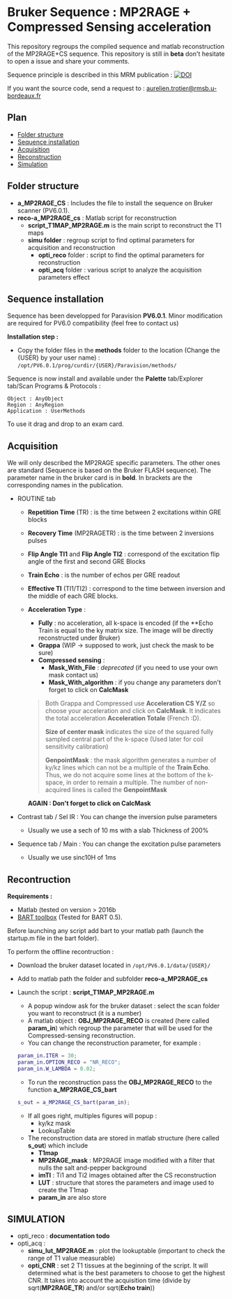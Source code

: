# Bruker Sequence : MP2RAGE + Compressed Sensing acceleration

This repository regroups the compiled sequence and matlab reconstruction of the MP2RAGE+CS sequence. This repository is still in **beta** don't hesitate to open a issue and share your comments.

Sequence principle is described in this MRM publication :  [![DOI](https://zenodo.org/badge/DOI/10.1002/mrm.27438.svg)](https://doi.org/10.1002/mrm.27438)

If you want the source code, send a request to : <aurelien.trotier@rmsb.u-bordeaux.fr>



## Plan

* [Folder structure](#Folder-structure)
* [Sequence installation](#Sequence-installation)
* [Acquisition](#Acquisition)
* [Reconstruction](#Reconstruction)
* [Simulation](#Simulation)

## Folder structure

* **a_MP2RAGE_CS** : Includes the file to install the sequence on Bruker scanner (PV6.0.1).
* **reco-a_MP2RAGE_cs** : Matlab script for reconstruction
  * **script_T1MAP_MP2RAGE.m** is the main script to reconstruct the T1 maps
  * **simu folder** : regroup script to find optimal parameters for acquisition and reconstruction
    * **opti_reco** folder : script to find the optimal parameters for reconstruction
    * **opti_acq** folder : various script to analyze the acquisition parameters effect


## Sequence installation

Sequence has been developped for Paravision **PV6.0.1**. Minor modification are required for PV6.0 compatibility (feel free to contact us)

**Installation step :**

* Copy the folder files in the **methods** folder to the location (Change the {USER} by your user name) : 
  `/opt/PV6.0.1/prog/curdir/{USER}/Paravision/methods/`


Sequence is now install and available under the **Palette** tab/Explorer tab/Scan Programs & Protocols :

```
Object : AnyObject
Region : AnyRegion
Application : UserMethods
```

To use it drag and drop to an exam card. 

## Acquisition

We will only described the MP2RAGE specific parameters. The other ones are standard (Sequence is based on the Bruker FLASH sequence). The parameter name in the bruker card is in **bold**. In brackets are the corresponding names in the publication.

* ROUTINE tab

  * **Repetition Time** (TR) : is the time between 2 excitations within GRE blocks

  * **Recovery Time** (MP2RAGETR) : is the time between 2 inversions pulses

  * **Flip Angle TI1** and **Flip Angle TI2** : correspond of the excitation flip angle of the first and second GRE Blocks

  * **Train Echo**  : is the number of echos per GRE readout

  * **Effective TI** (TI1/TI2) : correspond to the time between inversion and the middle of each GRE blocks.

  * **Acceleration Type** :

    * **Fully** : no acceleration, all k-space is encoded (if the **Echo Train is equal to the ky matrix size. The image will be directly reconstructed under Bruker)
    * **Grappa** (WIP -> supposed to work, just check the mask to be sure) 
    * **Compressed sensing** : 
      * **Mask_With_File** : *deprecated* (if you need to use your own mask contact us)
      * **Mask_With_algorithm** : if you change any parameters don't forget to click on **CalcMask**

    > Both Grappa and Compressed use **Acceleration CS Y/Z** so choose your acceleration and click on **CalcMask**. It indicates the total acceleration **Acceleration Totale** (French :D). 
    >
    > **Size of center mask** indicates the size of the squared fully sampled central part of the k-space (Used later for coil sensitivity calibration)
    >
    > **GenpointMask** : the mask algorithm generates a number of ky/kz lines which can not be a multiple of the **Train Echo**. Thus, we do not acquire some lines at the bottom of the k-space, in order to remain a multiple. The number of non-acquired lines is called the **GenpointMask**

    **AGAIN : Don't forget to click on CalcMask**

* Contrast tab / Sel IR : You can change the inversion pulse parameters 

  * Usually we use a sech of 10 ms with a slab Thickness of 200%

* Sequence tab / Main : You can change the excitation pulse parameters

  * Usually we use sinc10H of 1ms



## Recontruction

**Requirements :** 

* Matlab (tested on version > 2016b
* [BART toolbox](https://mrirecon.github.io/bart/) (Tested for BART 0.5).

Before launching any script add bart to your matlab path (launch the startup.m file in the bart folder).

To perform the offline recontruction : 

* Download the bruker dataset located in `/opt/PV6.0.1/data/{USER}/`

* Add to matlab path the folder and subfolder  **reco-a_MP2RAGE_cs**

* Launch the script : **script_T1MAP_MP2RAGE.m**

  * A popup window ask for the bruker dataset : select the scan folder you want to reconstruct (it is a number)
  * A matlab object : **OBJ_MP2RAGE_RECO** is created (here called **param_in**) which regroup the parameter that will be used for the Compressed-sensing reconstruction.
  * You can change the reconstruction parameter, for example :

  ```matlab
  param_in.ITER = 30;
  param_in.OPTION_RECO = "NR_RECO";
  param_in.W_LAMBDA = 0.02;
  ```

  * To run the reconstruction pass the **OBJ_MP2RAGE_RECO** to the function **a_MP2RAGE_CS_bart**

  ```matlab
  s_out = a_MP2RAGE_CS_bart(param_in);
  ```

  * If all goes right, multiples figures will popup :
    * ky/kz mask
    * LookupTable
  * The reconstruction data are stored in matlab structure (here called **s_out**) which include
    * **T1map**
    * **MP2RAGE_mask** : MP2RAGE image modified with a filter that nulls the salt and-pepper background 
    * **imTI** : Ti1 and Ti2 images obtained after the CS reconstruction
    * **LUT** : structure that stores the parameters and image used to create the T1map
    * **param_in** are also store

## SIMULATION

* opti_reco : **documentation todo**
* opti_acq : 
  * **simu_lut_MP2RAGE.m** : plot the lookuptable (important to check the range of T1 value measurable)
  * **opti_CNR** : set 2 T1 tissues at the beginning of the script. It will determined what is the best parameters to choose to get the highest CNR. It takes into account the acquisition time (divide by sqrt(**MP2RAGE_TR**) and/or sqrt(**Echo train**))
